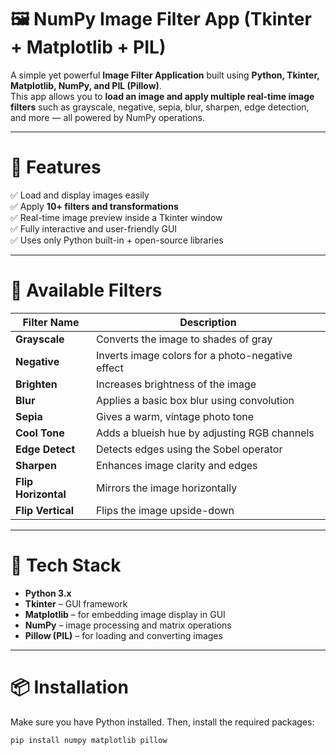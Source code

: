 # 🖼️ NumPy Image Filter App (Tkinter + Matplotlib + PIL)

A simple yet powerful **Image Filter Application** built using **Python, Tkinter, Matplotlib, NumPy, and PIL (Pillow)**.  
This app allows you to **load an image and apply multiple real-time image filters** such as grayscale, negative, sepia, blur, sharpen, edge detection, and more — all powered by NumPy operations.

---

# 🚀 Features

✅ Load and display images easily  
✅ Apply **10+ filters and transformations**  
✅ Real-time image preview inside a Tkinter window  
✅ Fully interactive and user-friendly GUI  
✅ Uses only Python built-in + open-source libraries  

---

# 🎨 Available Filters

| Filter Name | Description |
|--------------|-------------|
| **Grayscale** | Converts the image to shades of gray |
| **Negative** | Inverts image colors for a photo-negative effect |
| **Brighten** | Increases brightness of the image |
| **Blur** | Applies a basic box blur using convolution |
| **Sepia** | Gives a warm, vintage photo tone |
| **Cool Tone** | Adds a blueish hue by adjusting RGB channels |
| **Edge Detect** | Detects edges using the Sobel operator |
| **Sharpen** | Enhances image clarity and edges |
| **Flip Horizontal** | Mirrors the image horizontally |
| **Flip Vertical** | Flips the image upside-down |

---

# 🧩 Tech Stack

- **Python 3.x**
- **Tkinter** – GUI framework  
- **Matplotlib** – for embedding image display in GUI  
- **NumPy** – image processing and matrix operations  
- **Pillow (PIL)** – for loading and converting images  

---

# 📦 Installation

Make sure you have Python installed. Then, install the required packages:

```bash
pip install numpy matplotlib pillow

